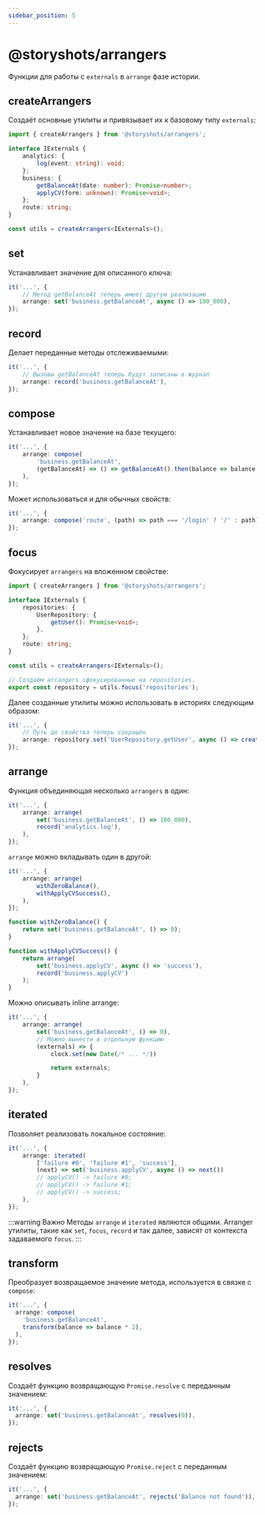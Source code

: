 ```yaml
---
sidebar_position: 5
---
```


# @storyshots/arrangers

Функции для работы с `externals` в `arrange` фазе истории.

## createArrangers

Создаёт основные утилиты и привязывает их к базовому типу `externals`:

```ts
import { createArrangers } from '@storyshots/arrangers';

interface IExternals {
    analytics: {
        log(event: string): void;
    };
    business: {
        getBalanceAt(date: number): Promise<number>;
        applyCV(form: unknown): Promise<void>;
    };
    route: string;
}

const utils = createArrangers<IExternals>();
```

## set

Устанавливает значение для описанного ключа:

```ts
it('...', {
    // Метод getBalanceAt теперь имеет другую реализацию
    arrange: set('business.getBalanceAt', async () => 100_000),
});
```

## record

Делает переданные методы отслеживаемыми:

```ts
it('...', {
    // Вызовы getBalanceAt теперь будут записаны в журнал
    arrange: record('business.getBalanceAt'),
});
```

## compose

Устанавливает новое значение на базе текущего:

```ts
it('...', {
    arrange: compose(
        'business.getBalanceAt',
        (getBalanceAt) => () => getBalanceAt().then(balance => balance * 2)
    ),
});
```

Может использоваться и для обычных свойств:

```ts
it('...', {
    arrange: compose('route', (path) => path === '/login' ? '/' : path),
});
```

## focus

Фокусирует `arrangers` на вложенном свойстве:

```ts
import { createArrangers } from '@storyshots/arrangers';

interface IExternals {
    repositories: {
        UserRepository: {
            getUser(): Promise<void>;
        },
    };
    route: string;
}

const utils = createArrangers<IExternals>();

// Создаём arrangers сфокусированные на repositories.
export const repository = utils.focus('repositories');
```

Далее созданные утилиты можно использовать в историях следующим образом:

```ts
it('...', {
    // Путь до свойства теперь сокращён
    arrange: repository.set('UserRepository.getUser', async () => createAdminUserStub()),
});
```

## arrange

Функция объединяющая несколько `arrangers` в один:

```ts
it('...', {
    arrange: arrange(
        set('business.getBalanceAt', () => 100_000),
        record('analytics.log'),
    ),
});
```

`arrange` можно вкладывать один в другой:

```ts
it('...', {
    arrange: arrange(
        withZeroBalance(),
        withApplyCVSuccess(),
    ),
});

function withZeroBalance() {
    return set('business.getBalanceAt', () => 0);
}

function withApplyCVSuccess() {
    return arrange(
        set('business.applyCV', async () => 'success'),
        record('business.applyCV')
    );
}
```

Можно описывать inline arrange:

```ts
it('...', {
    arrange: arrange(
        set('business.getBalanceAt', () => 0),
        // Можно вынести в отдельную функцию
        (externals) => {
            clock.set(new Date(/* ... */))

            return externals;
        }
    ),
});
```

## iterated

Позволяет реализовать локальное состояние:

```ts
it('...', {
    arrange: iterated(
        ['failure #0', 'failure #1', 'success'],
        (next) => set('business.applyCV', async () => next())
        // applyCV() -> failure #0;
        // applyCV() -> failure #1;
        // applyCV() -> success;
    ),
});
```

:::warning Важно
Методы `arrange` и `iterated` являются общими. Arranger утилиты, такие как `set`, `focus`, `record` и так далее, зависят
от контекста задаваемого `focus`.
:::

## transform

Преобразует возвращаемое значение метода, используется в связке с `compose`:

```ts
it('...', {
  arrange: compose(
    'business.getBalanceAt',
    transform(balance => balance * 2),
  ),
});
```

## resolves

Создаёт функцию возвращающую `Promise.resolve` с переданным значением:

```ts
it('...', {
  arrange: set('business.getBalanceAt', resolves(0)),
});
```

## rejects

Создаёт функцию возвращающую `Promise.reject` с переданным значением:

```ts
it('...', {
  arrange: set('business.getBalanceAt', rejects('Balance not found')),
});
```
